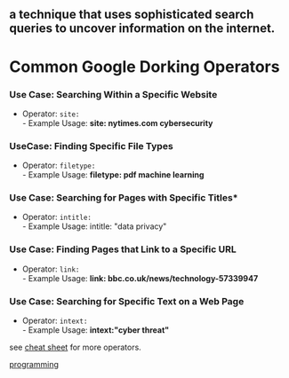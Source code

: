 ## a technique that uses sophisticated search queries to uncover information on the internet. 

# Common Google Dorking Operators

### Use Case: Searching Within a Specific Website
- Operator: `site:` \
        - Example Usage: **site: nytimes.com cybersecurity**

### UseCase: Finding Specific File Types
- Operator: `filetype:` \
        - Example Usage: **filetype: pdf machine learning**

### Use Case: Searching for Pages with Specific Titles*
- Operator: `intitle:` \
        - Example Usage: intitle: "data privacy"

### Use Case: Finding Pages that Link to a Specific URL
- Operator: `link:` \
        - Example Usage: **link: bbc.co.uk/news/technology-57339947**

### Use Case: Searching for Specific Text on a Web Page
- Operator: `intext:` \
        - Example Usage: **intext:"cyber threat"**

see [cheat sheet](https://www.compass-security.com/fileadmin/Research/White_Papers/2017-01_osint_cheat_sheet.pdf) for more operators.

[programming](https://github.com/ROT101/learn_something/blob/main/skill_development/programming.md)
